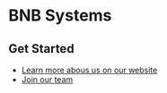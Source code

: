# BNB Systems

## Get Started
* [Learn more abous us on our website](https://bnbsystems.org/)
* [Join our team](https://bnbsystems.org/careers/)



